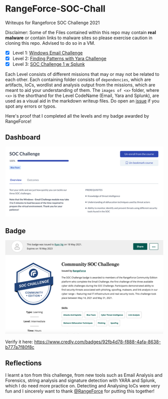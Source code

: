 # RangeForce-SOC-Chall
Writeups for Rangeforce SOC Challenge 2021

Disclaimer: Some of the Files contained within this repo may contain **real malware** or contain links to malware sites so please exercise caution in cloning this repo. Advised to do so in a VM.

- [x] Level 1: [Windows Email Challenge](https://github.com/RyanNgCT/RangeForce-SOC-Chall/blob/main/Email/Email.md)
- [x] Level 2: [Finding Patterns with Yara Challenge](https://github.com/RyanNgCT/RangeForce-SOC-Chall/blob/main/YARA/yara.md)
- [x] Level 3: [SOC Challenge 1 w Splunk](https://github.com/RyanNgCT/RangeForce-SOC-Chall/blob/main/Splunk/splunk.md)

Each Level consists of different missions that may or may not be related to each other. Each containing folder consists of `dependencies`, which are artifacts, IoCs, wordlist and analysis output from the missions, which are meant to aid your understanding of them. The `images of <x>` folder, where `<x>` is the shorthand for the Level CodeName (Email, Yara and Splunk), are used as a visual aid in the markdown writeup files. Do open an [issue](https://github.com/RyanNgCT/RangeForce-SOC-Chall/issues) if you spot any errors or typos.

Here's proof that I completed all the levels and my badge awarded by RangeForce!

## Dashboard

![img](https://github.com/RyanNgCT/RangeForce-SOC-Chall/blob/main/DONE_YAY!.png)


## Badge

![img](https://github.com/RyanNgCT/RangeForce-SOC-Chall/blob/main/SOC%20Challenge%20Badge.png)

Verify it here: https://www.credly.com/badges/92fb4d78-f888-4afa-8638-b777a7f80f8c

## Reflections

I learnt a ton from this challenge, from new tools such as Email Analysis and Forensics, string analysis and signature detection with YARA and Splunk, which I do need more practice on. Detecting and Analysing IoCs were very fun and I sincerely want to thank [@RangeForce](https://github.com/RangeForce) for putting this together!
